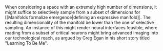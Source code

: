 When considering a space with an extremely high number of dimensions, it might suffice to selectively sample from a subset of dimensions for [[Manifolds formalize emergence|defining an expressive manifold]]. The resulting dimensionality of the manifold be lower than the one of selective sampling. An instance of this might render neural interfaces feasible, where reading from a subset of critical neurons might bring advanced imaging into our technological reach, as argued by Greg Egan in his short story titled "Learning To Be Me".